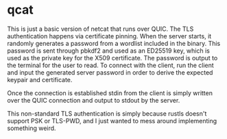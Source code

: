 # qcat

This is just a basic version of netcat that runs over QUIC. The TLS authentication happens via certificate pinning. When
the server starts, it randomly generates a password from a wordlist included in the binary. This password is sent through
pbkdf2 and used as an ED25519 key, which is used as the private key for the X509 certificate. The password is output to
the terminal for the user to read. To connect with the client, run the client and input the generated server password in order
to derive the expected keypair and certificate.

Once the connection is established stdin from the client is simply written over the QUIC connection and output to stdout by
the server.

This non-standard TLS authentication is simply because rustls doesn't support PSK or TLS-PWD, and I just wanted to mess around
implementing something weird.

